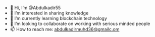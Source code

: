 - 👋 Hi, I’m @Abdulkadir55
- 👀 I’m interested in sharing knowledge
- 🌱 I’m currently learning blockchain technology
- 💞️ I’m looking to collaborate on working with serious minded people
- 📫 How to reach me: abdulkadirmuhd36@gmailc.om
